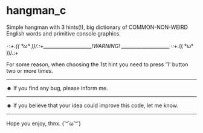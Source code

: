 # hangman_c
Simple hangman with 3 hints(!), big dictionary of COMMON-NON-WEIRD English words and primitive console graphics.


･:*+.\(( °ω° ))/.:+____________________!WARNING! ____________________･:*+.\(( °ω° ))/.:+

For some reason, when choosing the 1st hint you need to press '1' button two or more times.
_______________________________________________________________________________________________________
☻ If you find any bug, please inform me.
_______________________________________________________________________________________________________
☻ If you believe that your idea could improve this code, let me know.
_______________________________________________________________________________________________________

Hope you enjoy, thnx.
(︶ω︶)
